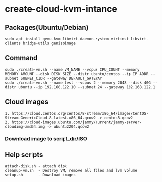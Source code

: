# create-cloud-kvm-intance

## Packages(Ubuntu/Debian)
```shell
sudo apt install qemu-kvm libvirt-daemon-system virtinst libvirt-clients bridge-utils genisoimage
```

## Command
```shell
sudo ./create-vm.sh --name VM_NAME --vcpus CPU_COUNT --memory MEMORY_AMOUNT --disk DISK_SIZE --distr ubuntu/centos --ip IP_ADDR --subnet SUBNET_CIDR --gateway DEFAULT_GATEWAY
sudo ./create-vm.sh --name test --vcpus 2 --memory 2048 --disk 40G --distr ubuntu --ip 192.168.122.10 --subnet 24 --gateway 192.168.122.1
```

## Cloud images
```
1. https://cloud.centos.org/centos/8-stream/x86_64/images/CentOS-Stream-GenericCloud-8-latest.x86_64.qcow2 -> centos8.qcow2
2. https://cloud-images.ubuntu.com/jammy/current/jammy-server-cloudimg-amd64.img -> ubuntu2204.qcow2
```

### Download image to script_dir/ISO

## Help scripts
```shell
attach-disk.sh - attach disk
cleanup-vm.sh  - Destroy VM, remove all files and lvm volume 
setup.sh       - Download images
```